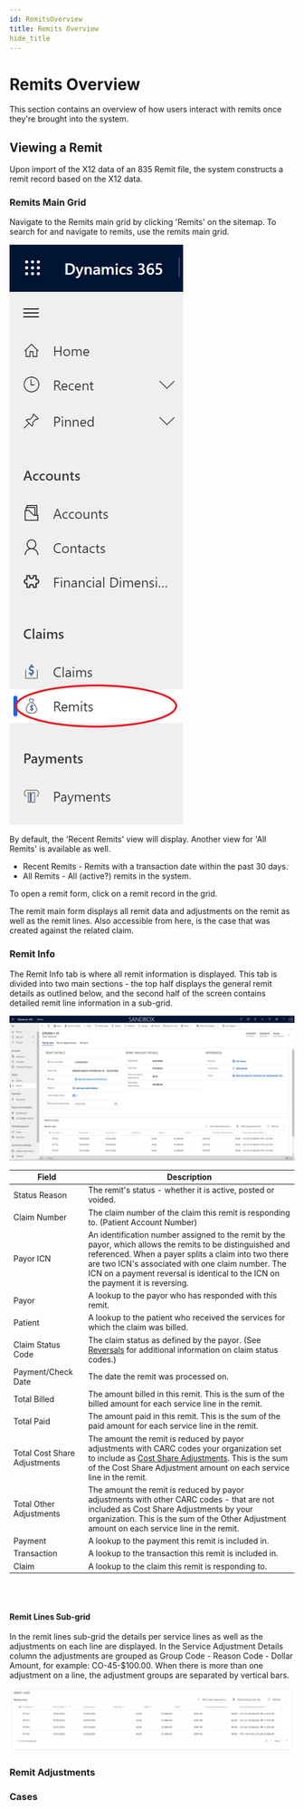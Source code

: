 ```yaml
---
id: RemitsOverview
title: Remits Overview
hide_title
---
```


# **Remits Overview**
This section contains an overview of how users interact with remits once they're brought into the system.


## **Viewing a Remit**
Upon import of the X12 data of an 835 Remit file, the system constructs a remit record based on the X12 data.

### **Remits Main Grid**

Navigate to the Remits main grid by clicking 'Remits' on the sitemap. To search for and navigate to remits, use the remits main grid.

![Sitemap - Remits](assets/Remits/Remits_Screenshots/Sitemap-Remits.png)

By default, the 'Recent Remits' view will display. Another view for 'All Remits' is available as well.

- Recent Remits - Remits with a transaction date within the past 30 days. 
- All Remits - All (active?) remits in the system.

To open a remit form, click on a remit record in the grid.

The remit main form displays all remit data and adjustments on the remit as well as the remit lines. Also accessible from here, is the case that was created against the related claim.

### **Remit Info**
The Remit Info tab is where all remit information is displayed. This tab is divided into two main sections - the top half displays the general remit details as outlined below, and the second half of the screen contains detailed remit line information in a sub-grid.


![Remit Info tab](assets\Remits\Remits_Screenshots\RemitInfoTab.PNG)

| Field | Description |
|---|---|
|Status Reason | The remit's status - whether it is active, posted or voided. |
|Claim Number | The claim number of the claim this remit is responding to. (Patient Account Number) |
|Payor ICN | An identification number assigned to the remit by the payor, which allows the remits to be distinguished and referenced. When a payer splits a claim into two there are two ICN's associated with one claim number. The ICN on a payment reversal is identical to the ICN on the payment it is reversing. |
|Payor | A lookup to the payor who has responded with this remit. |
|Patient | A lookup to the patient who received the services for which the claim was billed. |
|Claim Status Code | The claim status as defined by the payor. (See [Reversals](....) for additional information on claim status codes.)|
|Payment/Check Date | The date the remit was processed on. |
|Total Billed | The amount billed in this remit. This is the sum of the billed amount for each service line in the remit. |
|Total Paid | The amount paid in this remit. This is the sum of the paid amount for each service line in the remit. |
|Total Cost Share Adjustments | The amount the remit is reduced by payor adjustments with CARC codes your organization set to include as [Cost Share Adjustments](/Remits/Remit/Adjustments/Cost-Share-Adjustments). This is the sum of the Cost Share Adjustment amount on each service line in the remit. |
|Total Other Adjustments |The amount the remit is reduced by payor adjustments with other CARC codes - that are not included as Cost Share Adjustments by your organization. This is the sum of the Other Adjustment amount on each service line in the remit. |
|Payment | A lookup to the payment this remit is included in. |
|Transaction | A lookup to the transaction this remit is included in. |
|Claim | A lookup to the claim this remit is responding to. |

<br> <br>

#### **Remit Lines Sub-grid**

In the remit lines sub-grid the details per service lines as well as the adjustments on each line are displayed. In the Service Adjustment Details column the adjustments are grouped as Group Code - Reason Code - Dollar Amount, for example: CO-45-$100.00. When there is more than one adjustment on a line, the adjustment groups are separated by vertical bars.

![Remit Lines Subgrid](assets/Remits/Remits_Screenshots/RemitLinesSub-grid.png)


### **Remit Adjustments**


### **Cases**





